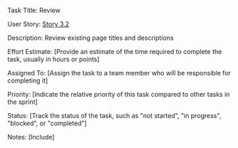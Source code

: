 Task Title: Review

User Story: [Story 3.2](documentation/theme_1/initiatives/Epics/Stories/Story_3.2.md)

Description: Review existing page titles and descriptions

Effort Estimate: [Provide an estimate of the time required to complete the task, usually in hours or points]

Assigned To: [Assign the task to a team member who will be responsible for completing it]

Priority: [Indicate the relative priority of this task compared to other tasks in the sprint]

Status: [Track the status of the task, such as "not started", "in progress", "blocked", or "completed"]

Notes: [Include]